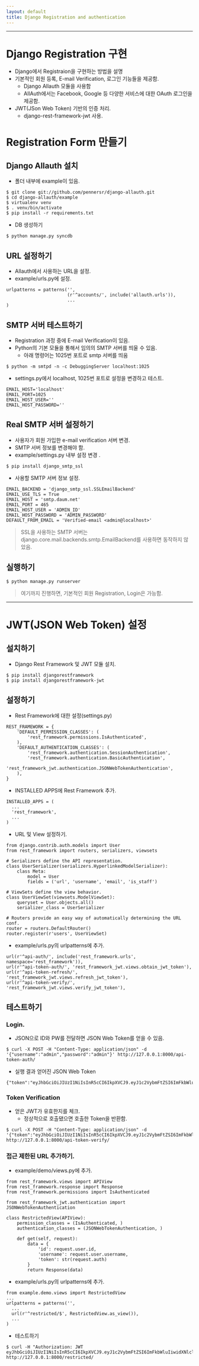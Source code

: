 ```yaml
---
layout: default
title: Django Registration and authentication
---
```


-------
# Django Registration 구현
- Django에서 Registraion을 구현하는 방법을 설명
- 기본적인 회원 등록, E-mail Verification, 로그인 기능들을 제공함.
  - Django Allauth 모듈을 사용함
  - AllAuth에서는 Facebook, Google 등 다양한 서비스에 대한  OAuth 로그인을 제공함.
- JWT(JSon Web Token) 기반의 인증 처리.
  - django-rest-framework-jwt 사용.

# Registration Form 만들기
## Django Allauth 설치
- 폴더 내부에 example이 있음.

```
$ git clone git://github.com/pennersr/django-allauth.git
$ cd django-allauth/example
$ virtualenv venv
$ . venv/bin/activate
$ pip install -r requirements.txt
```
- DB 생성하기

```
$ python manage.py syncdb
```

## URL 설정하기
- Allauth에서 사용하는 URL을 설정.
- example/urls.py에 설정.

```
urlpatterns = patterns('',
                       (r'^accounts/', include('allauth.urls')),
                       ...
)
```

## SMTP 서버 테스트하기
- Registration 과정 중에 E-mail Verification이 있음.
- Python의 기본 모듈을 통해서 임의의 SMTP 서버를 띄울 수 있음.
  - 아래 명령어는 1025번 포트로 smtp 서버를 띄움

```
$ python -m smtpd -n -c DebuggingServer localhost:1025
```

- settings.py에서 localhost, 1025번 포트로 설정을 변경하고 테스트.

```
EMAIL_HOST='localhost'
EMAIL_PORT=1025
EMAIL_HOST_USER=''
EMAIL_HOST_PASSWORD=''
```

## Real SMTP 서버 설정하기
- 사용자가 회원 가입한 e-mail verification 서버 변경.
- SMTP 서버 정보를 변경해야 함.
- example/settings.py 내부 설정 변경
.

```
$ pip install django_smtp_ssl
```

- 사용할 SMTP 서버 정보 설정.

```
EMAIL_BACKEND = 'django_smtp_ssl.SSLEmailBackend'
EMAIL_USE_TLS = True
EMAIL_HOST = 'smtp.daum.net'
EMAIL_PORT = 465
EMAIL_HOST_USER = 'ADMIN_ID'
EMAIL_HOST_PASSWORD = 'ADMIN_PASSWORD'
DEFAULT_FROM_EMAIL = 'Verified-email <admin@localhost>'
```

> SSL을 사용하는 SMTP 서버는 django.core.mail.backends.smtp.EmailBackend를 사용하면 동작하지 않았음.

## 실행하기

```
$ python manage.py runserver
```

> 여기까지 진행하면, 기본적인 회원 Registration, Login은 가능함.

-------

# JWT(JSON Web Token) 설정
## 설치하기
- Django Rest Framework 및 JWT 모듈 설치.

```
$ pip install djangorestframework
$ pip install djangorestframework-jwt
```

## 설정하기
- Rest Framework에 대한 설정(settings.py)

```
REST_FRAMEWORK = {
    'DEFAULT_PERMISSION_CLASSES': (
        'rest_framework.permissions.IsAuthenticated',
    ),
    'DEFAULT_AUTHENTICATION_CLASSES': (
        'rest_framework.authentication.SessionAuthentication',
        'rest_framework.authentication.BasicAuthentication',
        'rest_framework_jwt.authentication.JSONWebTokenAuthentication',
    ),
}
```

- INSTALLED APPS에 Rest Framework 추가.

```
INSTALLED_APPS = (
  ...
  'rest_framework',
  ...
)
```

- URL 및 View 설정하기.

```
from django.contrib.auth.models import User
from rest_framework import routers, serializers, viewsets

# Serializers define the API representation.
class UserSerializer(serializers.HyperlinkedModelSerializer):
    class Meta:
        model = User
        fields = ('url', 'username', 'email', 'is_staff')

# ViewSets define the view behavior.
class UserViewSet(viewsets.ModelViewSet):
    queryset = User.objects.all()
    serializer_class = UserSerializer

# Routers provide an easy way of automatically determining the URL conf.
router = routers.DefaultRouter()
router.register(r'users', UserViewSet)
```

- example/urls.py의 urlpatterns에 추가.

```
url(r'^api-auth/', include('rest_framework.urls', namespace='rest_framework')),
url(r'^api-token-auth/', 'rest_framework_jwt.views.obtain_jwt_token'),
url(r'^api-token-refresh/', 'rest_framework_jwt.views.refresh_jwt_token'),
url(r'^api-token-verify/', 'rest_framework_jwt.views.verify_jwt_token'),
```

## 테스트하기
### Login.
- JSON으로 ID와 PW를 전달하면 JSON Web Token를 얻을 수 있음.

```
$ curl -X POST -H "Content-Type: application/json" -d '{"username":"admin","password":"admin"}' http://127.0.0.1:8000/api-token-auth/
```

- 실행 결과 얻어진 JSON Web Token

```
{"token":"eyJhbGciOiJIUzI1NiIsInR5cCI6IkpXVCJ9.eyJ1c2VybmFtZSI6ImFkbWluIiwidXNlcl9pZCI6MSwiZW1haWwiOiJhZG1pbkBuYXZlci5jb20iLCJleHAiOjE0MzU1MDY3NzF9.dsqiJDuJPCifRm0wt3qCdgQnuZSZYvIDeZQmCH62D1A"}%
```

### Token Verification
- 얻은 JWT가 유효한지를 체크.
  - 정상적으로 호출됐으면 호출한 Token을 반환함.

```
$ curl -X POST -H "Content-Type: application/json" -d '{"token":"eyJhbGciOiJIUzI1NiIsInR5cCI6IkpXVCJ9.eyJ1c2VybmFtZSI6ImFkbWluIiwidXNlcl9pZCI6MSwiZW1haWwiOiJhZG1pbkBuYXZlci5jb20iLCJleHAiOjE0MzU1MDY3NzF9.dsqiJDuJPCifRm0wt3qCdgQnuZSZYvIDeZQmCH62D1A"}' http://127.0.0.1:8000/api-token-verify/
```

### 접근 제한된 URL 추가하기.

- example/demo/views.py에 추가.

```
from rest_framework.views import APIView
from rest_framework.response import Response
from rest_framework.permissions import IsAuthenticated

from rest_framework_jwt.authentication import JSONWebTokenAuthentication

class RestrictedView(APIView):
    permission_classes = (IsAuthenticated, )
    authentication_classes = (JSONWebTokenAuthentication, )

    def get(self, request):
        data = {
            'id': request.user.id,
            'username': request.user.username,
            'token': str(request.auth)
        }
        return Response(data)

```

- example/urls.py의 urlpatterns에 추가.

```
from example.demo.views import RestrictedView
...
urlpatterns = patterns('',
  ...
  url(r'^restricted/$', RestrictedView.as_view()),
  ...
)
```

- 테스트하기

```
$ curl -H "Authorization: JWT eyJhbGciOiJIUzI1NiIsInR5cCI6IkpXVCJ9.eyJ1c2VybmFtZSI6ImFkbWluIiwidXNlcl9pZCI6MSwiZW1haWwiOiJhZG1pbkBuYXZlci5jb20iLCJleHAiOjE0MzU1MDgwNjJ9.Zd9MSdA41HYJTAjW7JEMsK3TUv5EYXAj5X0S1IdKwFY" http://127.0.0.1:8000/restricted/

```
